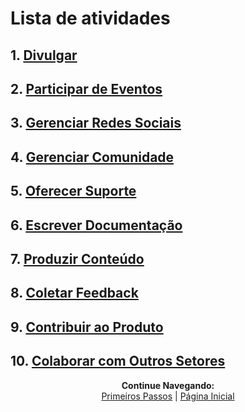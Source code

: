 # Lista de atividades

## 1. [Divulgar](https://pedrowagner.github.io/DevRel/Atividades/Divulgar)

## 2. [Participar de Eventos](https://pedrowagner.github.io/DevRel/Atividades/Eventos)

## 3. [Gerenciar Redes Sociais](https://pedrowagner.github.io/DevRel/Atividades/Redes)

## 4. [Gerenciar Comunidade](https://pedrowagner.github.io/DevRel/Atividades/Comunidade)

## 5. [Oferecer Suporte](https://pedrowagner.github.io/DevRel/Atividades/Suporte)

## 6. [Escrever Documentação](https://pedrowagner.github.io/DevRel/Atividades/Documentacao)

## 7. [Produzir Conteúdo](https://pedrowagner.github.io/DevRel/Atividades/Conteudo)

## 8. [Coletar Feedback](https://pedrowagner.github.io/DevRel/Atividades/Feedback)

## 9. [Contribuir ao Produto](https://pedrowagner.github.io/DevRel/Atividades/Produto)

## 10. [Colaborar com Outros Setores](https://pedrowagner.github.io/DevRel/Atividades/Colaborar)

<p align="center">
  <b>Continue Navegando:</b><br>
  <a href="https://pedrowagner.github.io/DevRel/Primeiros Passos">Primeiros Passos</a> |
  <a href="https://pedrowagner.github.io/DevRel/Inicial">Página Inicial</a>
</p>
